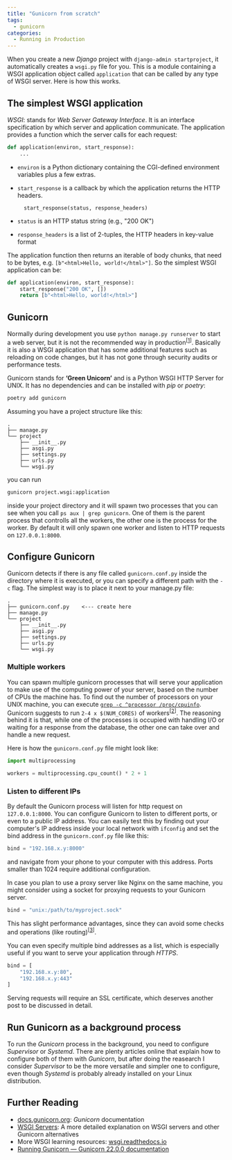 ```yaml
---
title: "Gunicorn from scratch"
tags:
  - gunicorn
categories:
  - Running in Production
---
```


When you create a new *Django* project with `django-admin startproject`, it automatically creates a `wsgi.py` file for you.
This is a module containing a WSGI application object called `application` that can be called by any type of WSGI server.
Here is how this works.

## The simplest WSGI application

*WSGI*: stands for *Web Server Gateway Interface*. It is an interface specification by which server and application communicate.
The application provides a function which the server calls for each request:

```python
def application(environ, start_response):
    ...
```

* `environ` is a Python dictionary containing the CGI-defined environment variables plus a few extras.
* `start_response` is a callback by which the application returns the HTTP headers.

        start_response(status, response_headers)

* `status` is an HTTP status string (e.g., "200 OK")
* `response_headers` is a list of 2-tuples, the HTTP headers in key-value format

The application function then returns an iterable of body chunks, that need to be bytes, e.g. `[b"<html>Hello, world!</html>"]`.
So the simplest WSGI application can be:

```python
def application(environ, start_response):
    start_response("200 OK", [])
    return [b"<html>Hello, world!</html>"]
```

## Gunicorn

Normally during development you use `python manage.py runserver` to start a web server, but it is not the recommended way in production<sup>[[1](https://docs.djangoproject.com/en/dev/ref/django-admin/#runserver)]</sup>.
Basically it is also a WSGI application that has some additional features such as reloading on code changes, but it has not gone through security audits or performance tests.

Gunicorn stands for **‘Green Unicorn’** and is a Python WSGI HTTP Server for UNIX.
It has no dependencies and can be installed with _pip_ or _poetry_:

```bash
poetry add gunicorn
```

Assuming you have a project structure like this:

```
.
├── manage.py
└── project
    ├── __init__.py
    ├── asgi.py
    ├── settings.py
    ├── urls.py
    └── wsgi.py
```

you can run

```bash
gunicorn project.wsgi:application
```

inside your project directory and it will spawn two processes that you can see when you call `ps aux | grep gunicorn`.
One of them is the parent process that controlls all the workers, the other one is the process for the worker. By default it will only spawn one worker and listen to HTTP requests on `127.0.0.1:8000`.

## Configure Gunicorn

Gunicorn detects if there is any file called `gunicorn.conf.py` inside the directory where it is executed, or you can specify a different path with the `-c` flag.
The simplest way is to place it next to your manage.py file:

```
.
├── gunicorn.conf.py    <--- create here
├── manage.py
└── project
    ├── __init__.py
    ├── asgi.py
    ├── settings.py
    ├── urls.py
    └── wsgi.py
```

### Multiple workers

You can spawn multiple gunicorn processes that will serve your application to make use of the computing power of your server, based on the number of CPUs the machine has.
To find out the number of processors on your UNIX machine, you can execute [`grep -c ^processor /proc/cpuinfo`](https://stackoverflow.com/questions/6481005/how-to-obtain-the-number-of-cpus-cores-in-linux-from-the-command-line).
Gunicorn suggests to run `2-4 x $(NUM_CORES)` of workers<sup>[[2](https://docs.gunicorn.org/en/stable/settings.html#workers)]</sup>.
The reasoning behind it is that, while one of the processes is occupied with handling I/O or waiting for a response from the database, the other one can take over and handle a new request.

Here is how the `gunicorn.conf.py` file might look like:

```python
import multiprocessing

workers = multiprocessing.cpu_count() * 2 + 1
```

### Listen to different IPs

By default the Gunicorn process will listen for http request on `127.0.0.1:8000`.
You can configure Gunicorn to listen to different ports, or even to a public IP address.
You can easily test this by finding out your computer's IP address inside your local network with `ifconfig`  and set the bind address in the `gunicorn.conf.py` file like this:

```python
bind = "192.168.x.y:8000"
```

and navigate from your phone to your computer with this address.
Ports smaller than 1024 require additional configuration.

In case you plan to use a proxy server like Nginx on the same machine, you might consider using a socket for proxying requests to your Gunicorn server.

```python
bind = "unix:/path/to/myproject.sock"
```

This has slight performance advantages, since they can avoid some checks and operations (like routing)<sup>[[3](https://serverfault.com/questions/124517/what-is-the-difference-between-unix-sockets-and-tcp-ip-sockets/124518#124518)]</sup>.

You can even specify multiple bind addresses as a list, which is especially useful if you want to serve your application through *HTTPS*.

```python
bind = [
    "192.168.x.y:80",
    "192.168.x.y:443"
]
```

Serving requests will require an SSL certificate, which deserves another post to be discussed in detail.

## Run Gunicorn as a background process

To run the *Gunicorn* process in the background, you need to configure *Supervisor* or *Systemd*.
There are plenty articles online that explain how to configure both of them with *Gunicorn*, but after doing the reasearch I consider *Supervisor* to be the more versatile and simpler one to configure, even though *Systemd* is probably already installed on your Linux distribution.

## Further Reading
* [docs.gunicorn.org][gunicorn]: *Gunicorn* documentation
* [WSGI Servers][fullstackpython]: A more detailed explanation on WSGI servers and other Gunicorn alternatives
* More WSGI learning resources: [wsgi.readthedocs.io][wsgi]
* [Running Gunicorn — Gunicorn 22.0.0 documentation](https://docs.gunicorn.org/en/latest/run.html)

[wsgi]: https://wsgi.readthedocs.io/en/latest/
[gunicorn]: https://docs.gunicorn.org/en/stable/index.html
[fullstackpython]: https://www.fullstackpython.com/wsgi-servers.html

